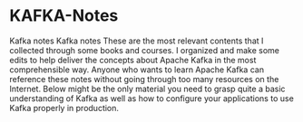 # KAFKA-Notes
Kafka notes
Kafka notes
These are the most relevant contents that I collected through some books and courses. I organized and make some edits to help deliver the concepts about Apache Kafka in the most comprehensible way. Anyone who wants to learn Apache Kafka can reference these notes without going through too many resources on the Internet. Below might be the only material you need to grasp quite a basic understanding of Kafka as well as how to configure your applications to use Kafka properly in production.

